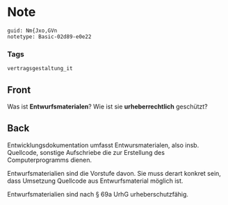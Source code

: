 # Note
```
guid: Nm{Jxo,GVn
notetype: Basic-02d89-e0e22
```

### Tags
```
vertragsgestaltung_it
```

## Front
Was ist <b>Entwurfsmaterialen</b>? Wie ist sie
<b>urheberrechtlich</b> geschützt?

## Back
Entwicklungsdokumentation umfasst Entwursmaterialen, also insb. Quellcode, sonstige Aufschriebe die zur Erstellung des Computerprogramms dienen. 

Entwurfsmaterialien sind die Vorstufe davon. Sie muss derart konkret sein, dass Umsetzung Quellcode aus Entwurfsmaterial möglich ist. 

Entwurfsmaterialien sind nach § 69a UrhG urheberschutzfähig.
